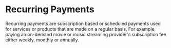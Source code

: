 # Recurring Payments

Recurring payments are subscription based or scheduled payments used for services or products that are made on a regular basis. For example,  paying an on-demand movie or music streaming provider's subscription fee either weekly, monthly or annually.



